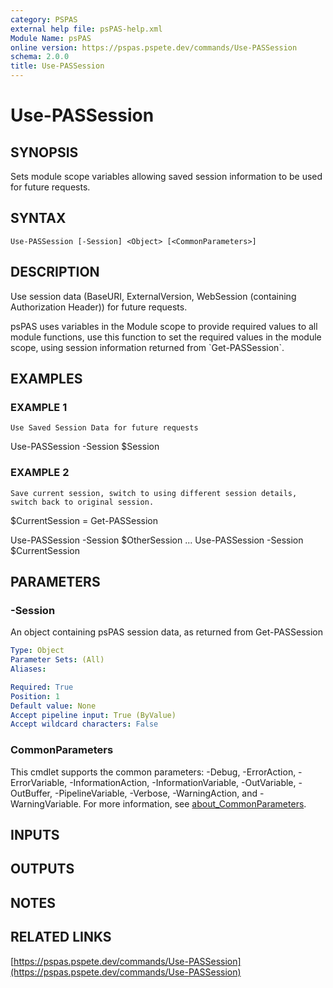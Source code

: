 ```yaml
---
category: PSPAS
external help file: psPAS-help.xml
Module Name: psPAS
online version: https://pspas.pspete.dev/commands/Use-PASSession
schema: 2.0.0
title: Use-PASSession
---
```


# Use-PASSession

## SYNOPSIS
Sets module scope variables allowing saved session information to be used for future requests.

## SYNTAX

```
Use-PASSession [-Session] <Object> [<CommonParameters>]
```

## DESCRIPTION
Use session data (BaseURI, ExternalVersion, WebSession (containing Authorization Header)) for future requests.

psPAS uses variables in the Module scope to provide required values to all module functions, use this function to
set the required values in the module scope, using session information returned from \`Get-PASSession\`.

## EXAMPLES

### EXAMPLE 1
```
Use Saved Session Data for future requests
```

Use-PASSession -Session $Session

### EXAMPLE 2
```
Save current session, switch to using different session details, switch back to original session.
```

$CurrentSession = Get-PASSession

Use-PASSession -Session $OtherSession
...
Use-PASSession -Session $CurrentSession

## PARAMETERS

### -Session
An object containing psPAS session data, as returned from Get-PASSession

```yaml
Type: Object
Parameter Sets: (All)
Aliases:

Required: True
Position: 1
Default value: None
Accept pipeline input: True (ByValue)
Accept wildcard characters: False
```

### CommonParameters
This cmdlet supports the common parameters: -Debug, -ErrorAction, -ErrorVariable, -InformationAction, -InformationVariable, -OutVariable, -OutBuffer, -PipelineVariable, -Verbose, -WarningAction, and -WarningVariable. For more information, see [about_CommonParameters](http://go.microsoft.com/fwlink/?LinkID=113216).

## INPUTS

## OUTPUTS

## NOTES

## RELATED LINKS

[https://pspas.pspete.dev/commands/Use-PASSession](https://pspas.pspete.dev/commands/Use-PASSession)

